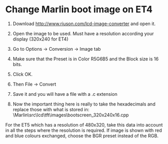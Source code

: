# Change Marlin boot image on ET4

1. Download http://www.riuson.com/lcd-image-converter and open it. 

2. Open the image to be used. Must have a resolution according your display (320x240 for ET4)

3. Go to Options -> Conversion -> Image tab

4. Make sure that the Preset is in Color R5G6B5 and the Block size is 16 bits. 

5. Click OK. 

6. Then File -> Convert

7. Save it and you will have a file with a .c extension

8. Now the important thing here is really to take the hexadecimals and replace those with what is stored in:
\Marlin\src\lcd\tft\images\bootscreen_320x240x16.cpp

For the ET5 which has a resolution of 480x320, take this data into account in all the steps where the resolution is required. If image is shown with red and blue colours exchanged, choose the BGR preset instead of the RGB. 
